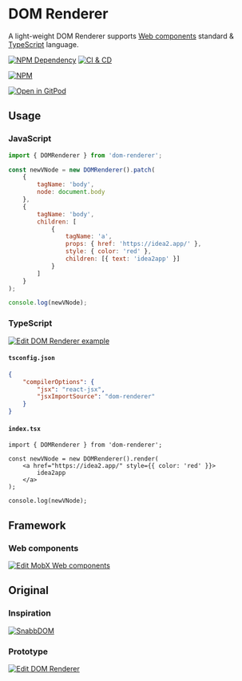# DOM Renderer

A light-weight DOM Renderer supports [Web components][1] standard & [TypeScript][2] language.

[![NPM Dependency](https://img.shields.io/librariesio/github/EasyWebApp/DOM-Renderer.svg)][3]
[![CI & CD](https://github.com/EasyWebApp/DOM-Renderer/actions/workflows/main.yml/badge.svg)][4]

[![NPM](https://nodei.co/npm/dom-renderer.png?downloads=true&downloadRank=true&stars=true)][5]

[![Open in GitPod](https://gitpod.io/button/open-in-gitpod.svg)][6]

## Usage

### JavaScript

```js
import { DOMRenderer } from 'dom-renderer';

const newVNode = new DOMRenderer().patch(
    {
        tagName: 'body',
        node: document.body
    },
    {
        tagName: 'body',
        children: [
            {
                tagName: 'a',
                props: { href: 'https://idea2.app/' },
                style: { color: 'red' },
                children: [{ text: 'idea2app' }]
            }
        ]
    }
);

console.log(newVNode);
```

### TypeScript

[![Edit DOM Renderer example](https://codesandbox.io/static/img/play-codesandbox.svg)][7]

#### `tsconfig.json`

```json
{
    "compilerOptions": {
        "jsx": "react-jsx",
        "jsxImportSource": "dom-renderer"
    }
}
```

#### `index.tsx`

```tsx
import { DOMRenderer } from 'dom-renderer';

const newVNode = new DOMRenderer().render(
    <a href="https://idea2.app/" style={{ color: 'red' }}>
        idea2app
    </a>
);

console.log(newVNode);
```

## Framework

### Web components

[![Edit MobX Web components](https://codesandbox.io/static/img/play-codesandbox.svg)][8]

## Original

### Inspiration

[![SnabbDOM](https://github.com/snabbdom.png)][9]

### Prototype

[![Edit DOM Renderer](https://codesandbox.io/static/img/play-codesandbox.svg)][10]

[1]: https://www.webcomponents.org/
[2]: https://www.typescriptlang.org/
[3]: https://libraries.io/npm/dom-renderer
[4]: https://github.com/EasyWebApp/DOM-Renderer/actions/workflows/main.yml
[5]: https://nodei.co/npm/dom-renderer/
[6]: https://gitpod.io/?autostart=true#https://github.com/EasyWebApp/DOM-Renderer
[7]: https://codesandbox.io/s/dom-renderer-example-pmcsvs?autoresize=1&expanddevtools=1&fontsize=14&hidenavigation=1&module=%2Fsrc%2Findex.tsx&theme=dark
[8]: https://codesandbox.io/s/mobx-web-components-pvn9rf?autoresize=1&fontsize=14&hidenavigation=1&module=%2Fsrc%2FWebComponent.ts&moduleview=1&theme=dark
[9]: https://github.com/snabbdom/snabbdom
[10]: https://codesandbox.io/s/dom-renderer-pglxkx?autoresize=1&expanddevtools=1&fontsize=14&hidenavigation=1&module=%2Fsrc%2Findex.ts&theme=dark
